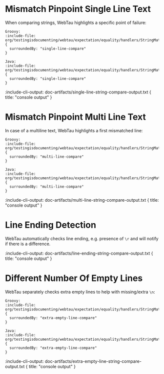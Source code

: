 # Mismatch Pinpoint Single Line Text

When comparing strings, WebTau highlights a specific point of failure:

```tabs
Groovy:
:include-file: org/testingisdocumenting/webtau/expectation/equality/handlers/StringMatchersGroovyExamplesTest.groovy {
  surroundedBy: "single-line-compare"
}

Java:
:include-file: org/testingisdocumenting/webtau/expectation/equality/handlers/StringMatchersJavaExamplesTest.java {
  surroundedBy: "single-line-compare"
}
```

:include-cli-output: doc-artifacts/single-line-string-compare-output.txt {
  title: "console output"
}

# Mismatch Pinpoint Multi Line Text

In case of a multiline text, WebTau highlights a first mismatched line:

```tabs
Groovy:
:include-file: org/testingisdocumenting/webtau/expectation/equality/handlers/StringMatchersGroovyExamplesTest.groovy {
  surroundedBy: "multi-line-compare"
}

Java:
:include-file: org/testingisdocumenting/webtau/expectation/equality/handlers/StringMatchersJavaExamplesTest.java {
  surroundedBy: "multi-line-compare"
}
```

:include-cli-output: doc-artifacts/multi-line-string-compare-output.txt {
  title: "console output"
}

# Line Ending Detection

WebTau automatically checks line ending, e.g. presence of `\r` and will notify if there is a difference.

:include-cli-output: doc-artifacts/line-ending-string-compare-output.txt {
  title: "console output"
}

# Different Number Of Empty Lines

WebTau separately checks extra empty lines to help with missing/extra `\n`:

```tabs
Groovy:
:include-file: org/testingisdocumenting/webtau/expectation/equality/handlers/StringMatchersGroovyExamplesTest.groovy {
  surroundedBy: "extra-empty-line-compare"
}

Java:
:include-file: org/testingisdocumenting/webtau/expectation/equality/handlers/StringMatchersJavaExamplesTest.java {
  surroundedBy: "extra-empty-line-compare"
}
```

:include-cli-output: doc-artifacts/extra-empty-line-string-compare-output.txt {
  title: "console output"
}

